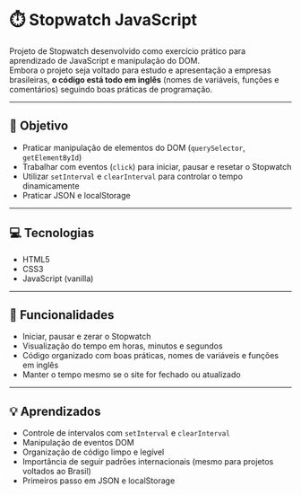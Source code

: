 # ⏱️ Stopwatch JavaScript 

Projeto de Stopwatch desenvolvido como exercício prático para aprendizado de JavaScript e manipulação do DOM.  
Embora o projeto seja voltado para estudo e apresentação a empresas brasileiras, **o código está todo em inglês** (nomes de variáveis, funções e comentários) seguindo boas práticas de programação.

---

## 🎯 Objetivo

- Praticar manipulação de elementos do DOM (`querySelector`, `getElementById`)  
- Trabalhar com eventos (`click`) para iniciar, pausar e resetar o Stopwatch  
- Utilizar `setInterval` e `clearInterval` para controlar o tempo dinamicamente  
- Praticar JSON e localStorage
---

## 💻 Tecnologias

- HTML5
- CSS3
- JavaScript (vanilla)

---

## 🔹 Funcionalidades

- Iniciar, pausar e zerar o Stopwatch  
- Visualização do tempo em horas, minutos e segundos  
- Código organizado com boas práticas, nomes de variáveis e funções em inglês
- Manter o tempo mesmo se o site for fechado ou atualizado

---

## 💡 Aprendizados

- Controle de intervalos com `setInterval` e `clearInterval`  
- Manipulação de eventos DOM  
- Organização de código limpo e legível  
- Importância de seguir padrões internacionais (mesmo para projetos voltados ao Brasil)
- Primeiros passo em JSON e localStorage


